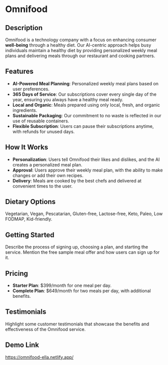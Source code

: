 # Omnifood

## Description

Omnifood is a technology company with a focus on enhancing consumer **well-being** through a healthy diet. Our AI-centric approach helps busy individuals maintain a healthy diet by providing personalized weekly meal plans and delivering meals through our restaurant and cooking partners.

## Features

- **AI-Powered Meal Planning**: Personalized weekly meal plans based on user preferences.
- **365 Days of Service**: Our subscriptions cover every single day of the year, ensuring you always have a healthy meal ready.
- **Local and Organic**: Meals prepared using only local, fresh, and organic ingredients.
- **Sustainable Packaging**: Our commitment to no waste is reflected in our use of reusable containers.
- **Flexible Subscription**: Users can pause their subscriptions anytime, with refunds for unused days.

## How It Works

- **Personalization**: Users tell Omnifood their likes and dislikes, and the AI creates a personalized meal plan.
- **Approval**: Users approve their weekly meal plan, with the ability to make changes or add their own recipes.
- **Delivery**: Meals are cooked by the best chefs and delivered at convenient times to the user.

## Dietary Options

Vegetarian, Vegan, Pescatarian, Gluten-free, Lactose-free, Keto, Paleo, Low FODMAP, Kid-friendly.

## Getting Started

Describe the process of signing up, choosing a plan, and starting the service. Mention the free sample meal offer and how users can sign up for it.

## Pricing

- **Starter Plan**: $399/month for one meal per day.
- **Complete Plan**: $649/month for two meals per day, with additional benefits.

## Testimonials

Highlight some customer testimonials that showcase the benefits and effectiveness of the Omnifood service.

## Demo Link
https://omnifood-ella.netlify.app/

